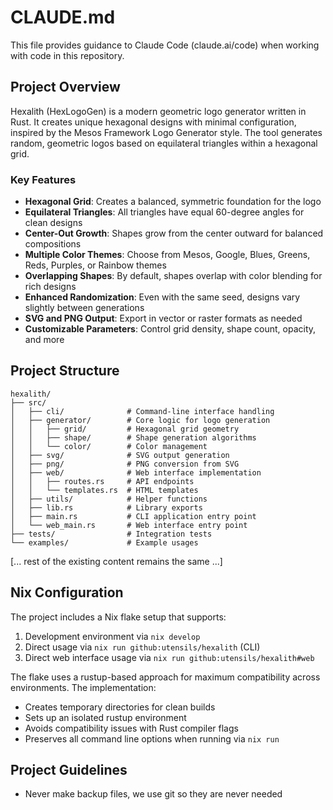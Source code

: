 # CLAUDE.md

This file provides guidance to Claude Code (claude.ai/code) when working with code in this repository.

## Project Overview

Hexalith (HexLogoGen) is a modern geometric logo generator written in Rust. It creates unique hexagonal designs with minimal configuration, inspired by the Mesos Framework Logo Generator style. The tool generates random, geometric logos based on equilateral triangles within a hexagonal grid.

### Key Features

- **Hexagonal Grid**: Creates a balanced, symmetric foundation for the logo
- **Equilateral Triangles**: All triangles have equal 60-degree angles for clean designs
- **Center-Out Growth**: Shapes grow from the center outward for balanced compositions
- **Multiple Color Themes**: Choose from Mesos, Google, Blues, Greens, Reds, Purples, or Rainbow themes
- **Overlapping Shapes**: By default, shapes overlap with color blending for rich designs
- **Enhanced Randomization**: Even with the same seed, designs vary slightly between generations
- **SVG and PNG Output**: Export in vector or raster formats as needed
- **Customizable Parameters**: Control grid density, shape count, opacity, and more

## Project Structure

```
hexalith/
├── src/
│   ├── cli/              # Command-line interface handling
│   ├── generator/        # Core logic for logo generation
│   │   ├── grid/         # Hexagonal grid geometry
│   │   ├── shape/        # Shape generation algorithms  
│   │   └── color/        # Color management
│   ├── svg/              # SVG output generation
│   ├── png/              # PNG conversion from SVG
│   ├── web/              # Web interface implementation
│   │   ├── routes.rs     # API endpoints
│   │   └── templates.rs  # HTML templates
│   ├── utils/            # Helper functions
│   ├── lib.rs            # Library exports
│   ├── main.rs           # CLI application entry point
│   └── web_main.rs       # Web interface entry point
├── tests/                # Integration tests
└── examples/             # Example usages
```

[... rest of the existing content remains the same ...]

## Nix Configuration

The project includes a Nix flake setup that supports:

1. Development environment via `nix develop`
2. Direct usage via `nix run github:utensils/hexalith` (CLI)
3. Direct web interface usage via `nix run github:utensils/hexalith#web`

The flake uses a rustup-based approach for maximum compatibility across environments. The implementation:
- Creates temporary directories for clean builds
- Sets up an isolated rustup environment
- Avoids compatibility issues with Rust compiler flags
- Preserves all command line options when running via `nix run`

## Project Guidelines

- Never make backup files, we use git so they are never needed